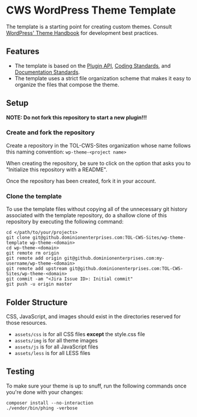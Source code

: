 # CWS WordPress Theme Template
The template is a starting point for creating custom themes. Consult [WordPress' Theme Handbook](https://developer.wordpress.org/themes/) for development best practices.

## Features
* The template is based on the [Plugin API](http://codex.wordpress.org/Plugin_API), [Coding Standards](http://codex.wordpress.org/WordPress_Coding_Standards), and [Documentation Standards](https://make.wordpress.org/core/handbook/best-practices/inline-documentation-standards/php/).
* The template uses a strict file organization scheme that makes it easy to organize the files that compose the theme.

## Setup
**NOTE: Do not fork this repository to start a new plugin!!!**

### Create and fork the repository
Create a repository in the TOL-CWS-Sites organization whose name follows this naming convention:
```wp-theme-<project name>```

When creating the repository, be sure to click on the option that asks you to "Initialize this repository with a README".

Once the repository has been created, fork it in your account.

### Clone the template
To use the template files without copying all of the unnecessary git history associated with the template repository,
do a shallow clone of this repository by executing the following command:
```
cd </path/to/your/projects>
git clone git@github.dominionenterprises.com:TOL-CWS-Sites/wp-theme-template wp-theme-<domain>
cd wp-theme-<domain>
git remote rm origin
git remote add origin git@github.dominionenterprises.com:my-username/wp-theme-<domain>
git remote add upstream git@github.dominionenterprises.com:TOL-CWS-Sites/wp-theme-<domain>
git commit -am "<Jira Issue ID>: Initial commit"
git push -u origin master
```

## Folder Structure
CSS, JavaScript, and images should exist in the directories reserved for those resources.
* `assets/css` is for all CSS files **except** the style.css file
* `assets/img` is for all theme images
* `assets/js` is for all JavaScript files
* `assets/less` is for all LESS files

## Testing
To make sure your theme is up to snuff, run the following commands once you're done with your changes:
```
composer install --no-interaction
./vendor/bin/phing -verbose
```
